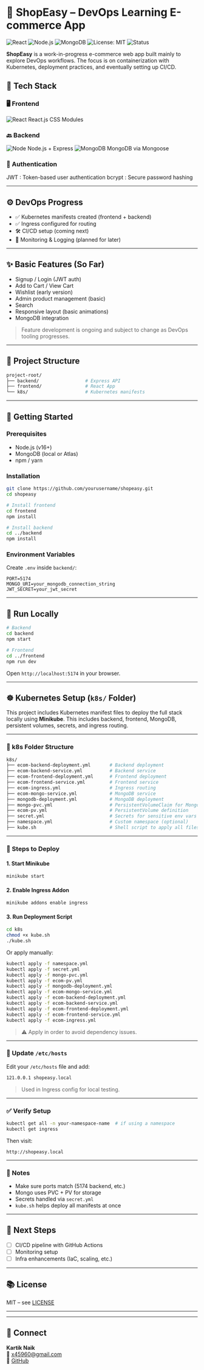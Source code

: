




# 🛒 ShopEasy – DevOps Learning E-commerce App

![React](https://img.shields.io/badge/Frontend-React-blue?logo=react)
![Node.js](https://img.shields.io/badge/Backend-Node.js-green?logo=node.js)
![MongoDB](https://img.shields.io/badge/Database-MongoDB-brightgreen?logo=mongodb)
![License: MIT](https://img.shields.io/badge/License-MIT-yellow.svg)
![Status](https://img.shields.io/badge/status-In%20Progress-lightgrey)

**ShopEasy** is a work-in-progress e-commerce web app built mainly to explore DevOps workflows. The focus is on containerization with Kubernetes, deployment practices, and eventually setting up CI/CD.



## 🧰 Tech Stack

### 🖥️ Frontend

![React](https://img.icons8.com/color/48/000000/react-native.png)  React.js
CSS Modules 

### 🔙 Backend

![Node](https://img.icons8.com/color/48/nodejs.png)  Node.js + Express 
![MongoDB](https://img.icons8.com/color/48/mongodb.png)  MongoDB via Mongoose 

### 🔐 Authentication

JWT : Token-based user authentication 
bcrypt : Secure password hashing 

---

## ⚙️ DevOps Progress

- ✅ Kubernetes manifests created (frontend + backend)
- ✅ Ingress configured for routing
- 🛠️ CI/CD setup (coming next)
- 🧪 Monitoring & Logging (planned for later)

---

## ✨ Basic Features (So Far)

- Signup / Login (JWT auth)
- Add to Cart / View Cart
- Wishlist (early version)
- Admin product management (basic)
- Search
- Responsive layout (basic animations)
- MongoDB integration

> Feature development is ongoing and subject to change as DevOps tooling progresses.

---

## 📁 Project Structure

```bash
project-root/
├── backend/                 # Express API
├── frontend/                # React App
└── k8s/                     # Kubernetes manifests
```

---

## 🚀 Getting Started

### Prerequisites

* Node.js (v16+)
* MongoDB (local or Atlas)
* npm / yarn

### Installation

```bash
git clone https://github.com/yourusername/shopeasy.git
cd shopeasy

# Install frontend
cd frontend
npm install

# Install backend
cd ../backend
npm install
```

### Environment Variables

Create `.env` inside `backend/`:

```env
PORT=5174
MONGO_URI=your_mongodb_connection_string
JWT_SECRET=your_jwt_secret
```

---

## 🧪 Run Locally

```bash
# Backend
cd backend
npm start

# Frontend
cd ../frontend
npm run dev
```

Open `http://localhost:5174` in your browser.

---

## ☸️ Kubernetes Setup (`k8s/` Folder)

This project includes Kubernetes manifest files to deploy the full stack locally using **Minikube**. This includes backend, frontend, MongoDB, persistent volumes, secrets, and ingress routing.

---

### 📁 k8s Folder Structure

```bash
k8s/
├── ecom-backend-deployment.yml       # Backend deployment
├── ecom-backend-service.yml          # Backend service
├── ecom-frontend-deployment.yml      # Frontend deployment
├── ecom-frontend-service.yml         # Frontend service
├── ecom-ingress.yml                  # Ingress routing
├── ecom-mongo-service.yml            # MongoDB service
├── mongodb-deployment.yml            # MongoDB deployment
├── mongo-pvc.yml                     # PersistentVolumeClaim for Mongo
├── ecom-pv.yml                       # PersistentVolume definition
├── secret.yml                        # Secrets for sensitive env vars
├── namespace.yml                     # Custom namespace (optional)
├── kube.sh                           # Shell script to apply all files
```

---

### 🚀 Steps to Deploy

#### 1. **Start Minikube**

```bash
minikube start
```

#### 2. **Enable Ingress Addon**

```bash
minikube addons enable ingress
```

#### 3. **Run Deployment Script**

```bash
cd k8s
chmod +x kube.sh
./kube.sh
```

Or apply manually:

```bash
kubectl apply -f namespace.yml
kubectl apply -f secret.yml
kubectl apply -f mongo-pvc.yml
kubectl apply -f ecom-pv.yml
kubectl apply -f mongodb-deployment.yml
kubectl apply -f ecom-mongo-service.yml
kubectl apply -f ecom-backend-deployment.yml
kubectl apply -f ecom-backend-service.yml
kubectl apply -f ecom-frontend-deployment.yml
kubectl apply -f ecom-frontend-service.yml
kubectl apply -f ecom-ingress.yml
```

> ⚠️ Apply in order to avoid dependency issues.

---

### 🧾 Update `/etc/hosts`

Edit your `/etc/hosts` file and add:

```bash
121.0.0.1 shopeasy.local
```

> Used in Ingress config for local testing.

---

### ✅ Verify Setup

```bash
kubectl get all -n your-namespace-name  # if using a namespace
kubectl get ingress
```

Then visit:

```
http://shopeasy.local
```

---

### 📌 Notes

- Make sure ports match (5174 backend, etc.)
- Mongo uses PVC + PV for storage
- Secrets handled via `secret.yml`
- `kube.sh` helps deploy all manifests at once

---

## 📌 Next Steps

* [ ] CI/CD pipeline with GitHub Actions
* [ ] Monitoring setup
* [ ] Infra enhancements (IaC, scaling, etc.)

---

## 📚 License

MIT – see [LICENSE](LICENSE)

---
---

## 🤝 Connect

**Kartik Naik**  
📧 [x45960@gmail.com](mailto:x45960@gmail.com)  
🐙 [GitHub](https://github.com/KARKNAIK18)

